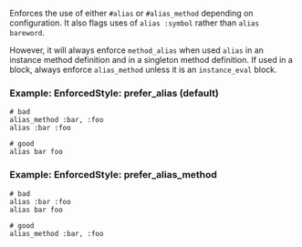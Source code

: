 Enforces the use of either `#alias` or `#alias_method`
depending on configuration.
It also flags uses of `alias :symbol` rather than `alias bareword`.

However, it will always enforce `method_alias` when used `alias`
in an instance method definition and in a singleton method definition.
If used in a block, always enforce `alias_method`
unless it is an `instance_eval` block.

### Example: EnforcedStyle: prefer_alias (default)
    # bad
    alias_method :bar, :foo
    alias :bar :foo

    # good
    alias bar foo

### Example: EnforcedStyle: prefer_alias_method
    # bad
    alias :bar :foo
    alias bar foo

    # good
    alias_method :bar, :foo
